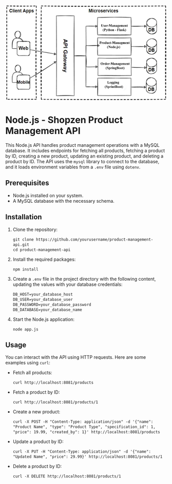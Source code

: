 <img src="https://github.com/Athiselva/Shopzen-SQL/blob/main/Microservice.jpg" alt="Microservice" width="550" height="300">


# Node.js - Shopzen Product Management API

This Node.js API handles product management operations with a MySQL database. It includes endpoints for fetching all products, fetching a product by ID, creating a new product, updating an existing product, and deleting a product by ID. The API uses the `mysql` library to connect to the database, and it loads environment variables from a `.env` file using `dotenv`.

## Prerequisites

- Node.js installed on your system.
- A MySQL database with the necessary schema.

## Installation

1. Clone the repository:

   ```shell
   git clone https://github.com/yourusername/product-management-api.git
   cd product-management-api
   ```

2. Install the required packages:

   ```shell
   npm install
   ```

3. Create a `.env` file in the project directory with the following content, updating the values with your database credentials:

   ```env
   DB_HOST=your_database_host
   DB_USER=your_database_user
   DB_PASSWORD=your_database_password
   DB_DATABASE=your_database_name
   ```

4. Start the Node.js application:

   ```shell
   node app.js
   ```

## Usage

You can interact with the API using HTTP requests. Here are some examples using `curl`:

- Fetch all products:

   ```shell
   curl http://localhost:8081/products
   ```

- Fetch a product by ID:

   ```shell
   curl http://localhost:8081/products/1
   ```

- Create a new product:

   ```shell
   curl -X POST -H "Content-Type: application/json" -d '{"name": "Product Name", "type": "Product Type", "specification_id": 1, "price": 19.99, "created_by": 1}' http://localhost:8081/products
   ```

- Update a product by ID:

   ```shell
   curl -X PUT -H "Content-Type: application/json" -d '{"name": "Updated Name", "price": 29.99}' http://localhost:8081/products/1
   ```

- Delete a product by ID:

   ```shell
   curl -X DELETE http://localhost:8081/products/1
   ```

